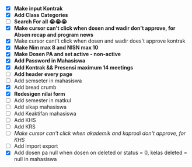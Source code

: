 - [x] **Make input Kontrak**
- [x] **Add Class Categories**
- [ ] **Search For all 😭😭😭**
- [x] **Make cursor can't click when dosen and wadir don't approve, for Absen recap and program news**
- [x] Make cursor cant't click when dosen and wadir does't approve kontrak
- [x] **Make Nim max 8 and NISN max 10**
- [x] **Make Dosen PA and set active - non-active**
- [x] **Add Password in Mahasiswa**
- [x] **Add Kontrak && Presensi maximum 14 meetings**
- [ ] **Add header every page**
- [ ] Add semseter in mahasiswa
- [x] Add bread crumb
- [x] **Redesigen nilai form** 
- [ ] Add semester in matkul
- [ ] Add sikap mahasiswa
- [ ] Add Keaktifan mahasiswa
- [ ] Add KHS
- [ ] Add KRS
- [ ] *Make cursor can't click when akademik and kaprodi don't approve, for KHS*
- [ ] Add import export 
- [x] Add dosen pa null when dosen on deleted or status = 0, kelas deleted = null in mahasiswa
